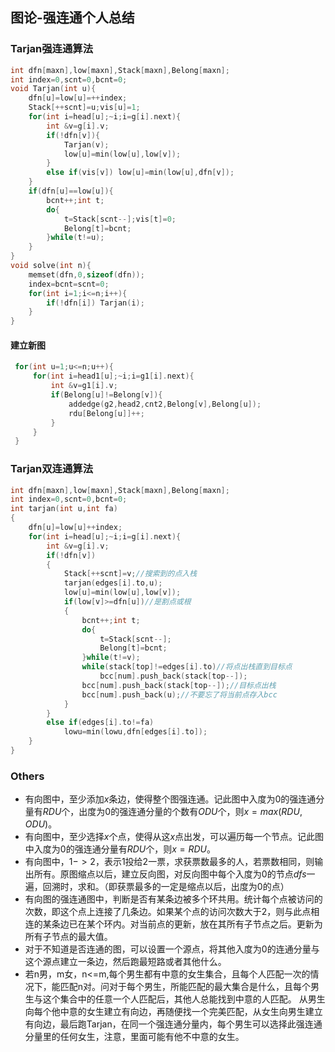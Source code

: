 ## 图论-强连通个人总结

### Tarjan强连通算法

```cpp
int dfn[maxn],low[maxn],Stack[maxn],Belong[maxn];
int index=0,scnt=0,bcnt=0;
void Tarjan(int u){
    dfn[u]=low[u]=++index;
    Stack[++scnt]=u;vis[u]=1;
    for(int i=head[u];~i;i=g[i].next){
        int &v=g[i].v;
        if(!dfn[v]){
            Tarjan(v);
            low[u]=min(low[u],low[v]);
        }
        else if(vis[v]) low[u]=min(low[u],dfn[v]);
    }
    if(dfn[u]==low[u]){
        bcnt++;int t;
        do{
            t=Stack[scnt--];vis[t]=0;
            Belong[t]=bcnt;
        }while(t!=u);
    }
}
void solve(int n){
    memset(dfn,0,sizeof(dfn));
    index=bcnt=scnt=0;
    for(int i=1;i<=n;i++){
        if(!dfn[i]) Tarjan(i);
    }
}
```

#### 建立新图

```cpp
 for(int u=1;u<=n;u++){
     for(int i=head1[u];~i;i=g1[i].next){
         int &v=g1[i].v;
         if(Belong[u]!=Belong[v]){
             addedge(g2,head2,cnt2,Belong[v],Belong[u]);
             rdu[Belong[u]]++;
         }
     }
 }
```

### Tarjan双连通算法

```cpp
int dfn[maxn],low[maxn],Stack[maxn],Belong[maxn];
int index=0,scnt=0,bcnt=0; 
int tarjan(int u,int fa)
{
    dfn[u]=low[u]++index;
    for(int i=head[u];~i;i=g[i].next){
        int &v=g[i].v;
        if(!dfn[v])
        {
            Stack[++scnt]=v;//搜索到的点入栈 
            tarjan(edges[i].to,u);
            low[u]=min(low[u],low[v]);
            if(low[v]>=dfn[u])//是割点或根 
            {
                bcnt++;int t;
                do{
                    t=Stack[scnt--];
                    Belong[t]=bcnt;
                }while(t!=v);
                while(stack[top]!=edges[i].to)//将点出栈直到目标点 
                    bcc[num].push_back(stack[top--]);
                bcc[num].push_back(stack[top--]);//目标点出栈 
                bcc[num].push_back(u);//不要忘了将当前点存入bcc 
            }
        }
        else if(edges[i].to!=fa)
            lowu=min(lowu,dfn[edges[i].to]);
    }
}
```





### Others

- 有向图中，至少添加$x$条边，使得整个图强连通。记此图中入度为$0$的强连通分量有$RDU$个，出度为$0$的强连通分量的个数有$ODU$个，则$x=max(RDU,ODU)$。
- 有向图中，至少选择$x$个点，使得从这$x$点出发，可以遍历每一个节点。记此图中入度为$0$的强连通分量有$RDU$个，则$x=RDU$。
- 有向图中，$1->2$，表示$1$投给$2$一票，求获票数最多的人，若票数相同，则输出所有。原图缩点以后，建立反向图，对反向图中每个入度为$0$的节点$dfs$一遍，回溯时，求和。（即获票最多的一定是缩点以后，出度为$0$的点）
- 有向图的强连通图中，判断是否有某条边被多个环共用。统计每个点被访问的次数，即这个点上连接了几条边。如果某个点的访问次数大于$2$，则与此点相连的某条边已在某个环内。对当前点的更新，放在其所有子节点之后。更新为所有子节点的最大值。
- 对于不知道是否连通的图，可以设置一个源点，将其他入度为$0$的连通分量与这个源点建立一条边，然后跑最短路或者其他什么。
- 若n男，m女，n<=m,每个男生都有中意的女生集合，且每个人匹配一次的情况下，能匹配n对。问对于每个男生，所能匹配的最大集合是什么，且每个男生与这个集合中的任意一个人匹配后，其他人总能找到中意的人匹配。 从男生向每个他中意的女生建立有向边，再随便找一个完美匹配，从女生向男生建立有向边，最后跑Tarjan，在同一个强连通分量内，每个男生可以选择此强连通分量里的任何女生，注意，里面可能有他不中意的女生。